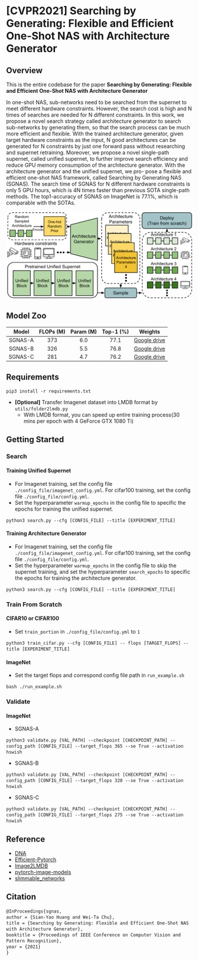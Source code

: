 # [CVPR2021] Searching by Generating: Flexible and Efficient One-Shot NAS with Architecture Generator
## Overview
This is the entire codebase for the paper **Searching by Generating: Flexible and Efficient One-Shot NAS with Architecture Generator**

In one-shot NAS, sub-networks need to be searched from the supernet to meet different hardware constraints. However, the search cost is high and N times of searches are needed for N different constraints. In this work, we propose a novel search strategy called architecture generator to search sub-networks by generating them, so that the search process can be much more efficient and flexible. With the trained architecture generator, given target hardware constraints as the input, N good architectures can be generated for N constraints by just one forward pass without researching and supernet retraining. Moreover, we propose a novel single-path supernet, called unified supernet, to further improve search efficiency and reduce GPU memory consumption of the architecture generator. With the architecture generator and the unified supernet, we pro-
pose a flexible and efficient one-shot NAS framework, called Searching by Generating NAS (SGNAS). The search time of SGNAS for N different hardware constraints is only 5 GPU hours, which is 4N times faster than previous SOTA single-path methods. The top1-accuracy of SGNAS on ImageNet is 77.1%, which is comparable with the SOTAs.

![sgnas_framework](./resource/SGNAS_framework.png)


## Model Zoo
|  Model  |  FLOPs (M) | Param (M) | Top-1 (%) | Weights |
|:-------:|:----------:|:---------:|:---------:|:-------:|
| SGNAS-A |     373    |    6.0    |    77.1   |  [Google drive](https://drive.google.com/file/d/10SBC1nm4n41zpvnQuJfQd8lvV0BlDJhu/view?usp=sharing)   |
| SGNAS-B |     326    |    5.5    |    76.8   |  [Google drive](https://drive.google.com/file/d/1g-evYXON8ZYmHZKS6LUQs9H0dBbfdrkj/view?usp=sharing)   |
| SGNAS-C |     281    |    4.7    |    76.2   |  [Google drive](https://drive.google.com/file/d/1x03lQEGQXue9DWVVQDEIS6Hn15sQh_wf/view?usp=sharing)   |

## Requirements
```
pip3 install -r requirements.txt
```
- <b>[Optional]</b> Transfer Imagenet dataset into LMDB format by ```utils/folder2lmdb.py```
    - With LMDB format, you can speed up entire training process(30 mins per epoch with 4 GeForce GTX 1080 Ti)

## Getting Started
### Search
#### Training Unified Supernet
* For Imagenet training, set the config file `./config_file/imagenet_config.yml`. For cifar100 training, set the config file `./config_file/config.yml`.
* Set the hyperparameter `warmup_epochs` in the config file to specific the epochs for training the unified supernet.

```
python3 search.py --cfg [CONFIG_FILE] --title [EXPERIMENT_TITLE]
```
#### Training Architecture Generator
* For Imagenet training, set the config file `./config_file/imagenet_config.yml`. For cifar100 training, set the config file `./config_file/config.yml`.
* Set the hyperparameter `warmup_epochs`  in the config file to skip the supernet training, and set the hyperparameter `search_epochs` to specific the epochs for training the architecture generator.
```
python3 search.py --cfg [CONFIG_FILE] --title [EXPERIMENT_TITLE]
```

### Train From Scratch
#### CIFAR10 or CIFAR100
* Set `train_portion` in `./config_file/config.yml` to `1`
```
python3 train_cifar.py --cfg [CONFIG_FILE] -- flops [TARGET_FLOPS] --title [EXPERIMENT_TITLE]
```
#### ImageNet
* Set the target flops and correspond config file path in `run_example.sh`
```
bash ./run_example.sh
```

### Validate
#### ImageNet
* SGNAS-A
``` SGNAS-A
python3 validate.py [VAL_PATH] --checkpoint [CHECKPOINT_PATH] --config_path [CONFIG_FILE] --target_flops 365 --se True --activation hswish
```
* SGNAS-B
``` SGNAS-B
python3 validate.py [VAL_PATH] --checkpoint [CHECKPOINT_PATH] --config_path [CONFIG_FILE] --target_flops 320 --se True --activation hswish
```
* SGNAS-C
``` SGNAS-C
python3 validate.py [VAL_PATH] --checkpoint [CHECKPOINT_PATH] --config_path [CONFIG_FILE] --target_flops 275 --se True --activation hswish
```

## Reference
* [DNA](https://github.com/changlin31/DNA)
* [Efficient-Pytorch](https://github.com/Lyken17/Efficient-PyTorch)
* [Image2LMDB](https://github.com/Fangyh09/Image2LMDB)
* [pytorch-image-models](https://github.com/rwightman/pytorch-image-models/)
* [slimmable_networks](https://github.com/JiahuiYu/slimmable_networks/blob/master/utils/config.py)

## Citation
```
@InProceedings{sgnas,
author = {Sian-Yao Huang and Wei-Ta Chu},
title = {Searching by Generating: Flexible and Efficient One-Shot NAS with Architecture Generator},
booktitle = {Proceedings of IEEE Conference on Computer Vision and Pattern Recognition},
year = {2021}
}
```
